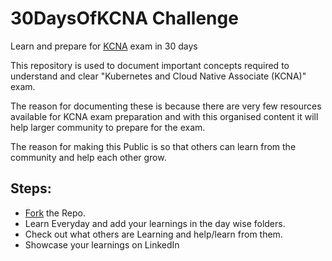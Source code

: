 # 30DaysOfKCNA Challenge
Learn and prepare for [KCNA](https://www.cncf.io/certification/kcna/) exam in 30 days

This repository is used to document important concepts required to understand and clear "Kubernetes and Cloud Native Associate (KCNA)" exam.

The reason for documenting these is because there are very few resources available for KCNA exam preparation and with this organised content it will help larger community to prepare for the exam.

The reason for making this Public is so that others can learn from the community and help each other grow.

## Steps:
- [Fork](https://github.com/Sagar2366/30DaysOfKCNA/fork) the Repo.
- Learn Everyday and add your learnings in the day wise folders.
- Check out what others are Learning and help/learn from them.
- Showcase your learnings on LinkedIn
